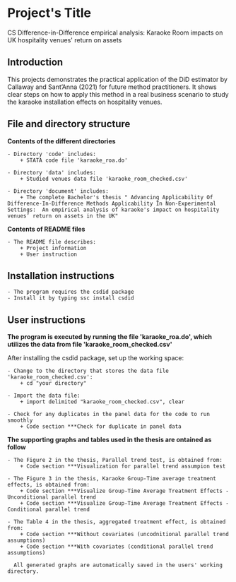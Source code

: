 # Project's Title
  CS Difference-in-Difference empirical analysis: Karaoke Room impacts on UK hospitality venues' return on assets
## Introduction
  This projects demonstrates the practical application of the DiD estimator by Callaway and Sant’Anna (2021) for future method practitioners. It shows clear steps on how to apply this method in a real business scenario to study the karaoke installation effects on hospitality venues. 
## File and directory structure

  **Contents of the different directories**
  
    - Directory 'code' includes:
        + STATA code file 'karaoke_roa.do'

    - Directory 'data' includes:
        + Studied venues data file 'karaoke_room_checked.csv'
        
    - Directory 'document' includes:
        + The complete Bachelor's thesis " Advancing Applicability Of Difference-In-Difference Methods Applicability In Non-Experimental Settings:  An empirical analysis of karaoke's impact on hospitality venues’ return on assets in the UK"
       
  **Contents of README files**
  
    - The README file describes:
        + Project information
        + User instruction
    

## Installation instructions

    - The program requires the csdid package
    - Install it by typing ssc install csdid

## User instructions

  **The program is executed by running the file 'karaoke_roa.do', which utilizes the data from file 'karaoke_room_checked.csv'**

  After installing the csdid package, set up the working space:
  
    - Change to the directory that stores the data file 'karaoke_room_checked.csv':
        + cd "your directory"
        
    - Import the data file:
        + import delimited "karaoke_room_checked.csv", clear

    - Check for any duplicates in the panel data for the code to run smoothly
        + Code section ***Check for duplicate in panel data
          
  **The supporting graphs and tables used in the thesis are ontained as follow**
  
    - The Figure 2 in the thesis, Parallel trend test, is obtained from:
        + Code section ***Visualization for parallel trend assumpion test

    - The Figure 3 in the thesis, Karaoke Group-Time average treatment effects, is obtained from:
        + Code section ***Visualize Group-Time Average Treatment Effects - Unconditional parallel trend 
        + Code section ***Visualize Group-Time Average Treatment Effects - Conditional parallel trend

    - The Table 4 in the thesis, aggregated treatment effect, is obtained from:
        + Code section ***Without covariates (uncodnitional parallel trend assumptions)
        + Code section ***With covariates (conditional parallel trend assumptions)
      
      All generated graphs are automatically saved in the users' working directory.
      
